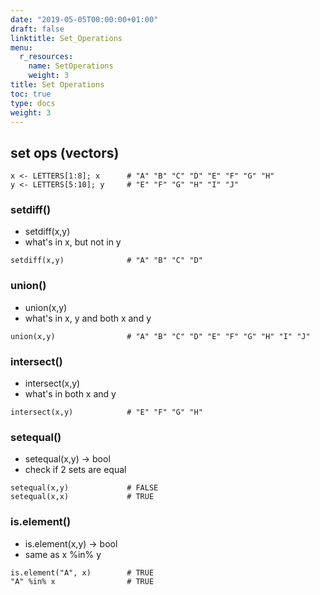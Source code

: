 ```yaml
---
date: "2019-05-05T00:00:00+01:00"
draft: false
linktitle: Set_Operations
menu:
  r_resources:
    name: SetOperations
    weight: 3
title: Set Operations
toc: true
type: docs
weight: 3
---
```


## set ops (vectors)
```
x <- LETTERS[1:8]; x      # "A" "B" "C" "D" "E" "F" "G" "H"
y <- LETTERS[5:10]; y     # "E" "F" "G" "H" "I" "J"
```


### setdiff()
- setdiff(x,y)
- what's in x, but not in y
```{r, results="hide"}
setdiff(x,y)              # "A" "B" "C" "D"
```

### union()
- union(x,y)
- what's in x, y and both x and y
```{r, results="hide"}
union(x,y)                # "A" "B" "C" "D" "E" "F" "G" "H" "I" "J"
```

### intersect()
- intersect(x,y)
- what's in both x and y
```{r, results="hide"}
intersect(x,y)            # "E" "F" "G" "H"
```

### setequal()
- setequal(x,y) -> bool
- check if 2 sets are equal
```{r, results="hide"}
setequal(x,y)             # FALSE
setequal(x,x)             # TRUE
```

### is.element()
- is.element(x,y) -> bool
- same as x %in% y
```{r, results="hide"}
is.element("A", x)        # TRUE
"A" %in% x                # TRUE
```
